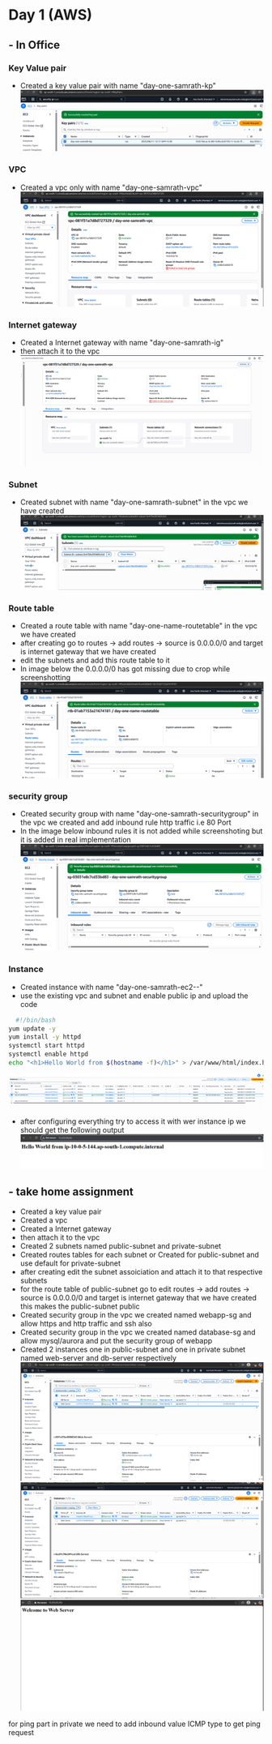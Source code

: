 # Day 1 (AWS)

## - In Office
### Key Value pair
- Created a key value pair with name "day-one-samrath-kp"
![](./screenshots/Access%20Keys.png)

### VPC
- Created a vpc only with name "day-one-samrath-vpc"
![](./screenshots/VPC.png)

### Internet gateway
- Created a Internet gateway with name "day-one-samrath-ig"
- then attach it to the vpc 
![](./screenshots/VPC%20Dashboard.png)

### Subnet
- Created subnet with name "day-one-samrath-subnet" in the vpc we have created
![](./screenshots/Subnet.png)

### Route table
- Created a route table with name "day-one-name-routetable" in the vpc we have created
- after creating go to routes -> add routes -> source is 0.0.0.0/0 and target is internet gateway that we have created
- edit the subnets and add this route table to it 
- In image below the  0.0.0.0/0 has got missing due to crop while screenshotting
![](./screenshots/route%20table.png)

### security group
- Created security group  with name "day-one-samrath-securitygroup"  in the vpc we created and add inbound rule http traffic i.e 80 Port
- In the image below inbound rules it is not added while screenshoting but it is added in real implementation
![](./screenshots/security%20groups.png)
### Instance
- Created instance with name "day-one-samrath-ec2--"
- use the existing vpc and subnet and enable public ip and upload the code
```bash
  #!/bin/bash
yum update -y
yum install -y httpd
systemctl start httpd
systemctl enable httpd
echo "<h1>Hello World from $(hostname -f)</h1>" > /var/www/html/index.html
```
![](./screenshots/EC2.png)
  
- after configuring everything try to access it with wer instance ip we should get the following output
![](./screenshots/Output.png)

## - take home assignment
- Created a key value pair
- Created a vpc
- Created a Internet gateway
- then attach it to the vpc
- Created 2 subnets named public-subnet and private-subnet
- Created  routes tables for each subnet or Created for public-subnet and use default for private-subnet
- after creating edit the subnet assoiciation and attach it to that respective subnets 
- for the route table of public-subnet go to edit routes -> add routes -> source is 0.0.0.0/0 and target is internet gateway that we have created this makes the public-subnet public 
- Created security group in the vpc we created named webapp-sg and allow https and http traffic and ssh also 
- Created security group in the vpc we created named database-sg and allow mysql/aurora and put the security group of webapp
- Created 2 instances one in public-subnet and one in private subnet named web-server and db-server respectively
![](./screenshots/Take%20home/Instances.png)
![](./screenshots/Take%20home/Instances%20-%202.png)
![](./screenshots/Take%20home/output.png)


for ping part in private we need to add inbound value ICMP type to get ping request
